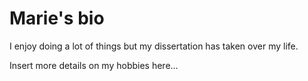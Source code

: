 # Marie's bio

I enjoy doing a lot of things but my dissertation has taken over my life. 

Insert more details on my hobbies here...
